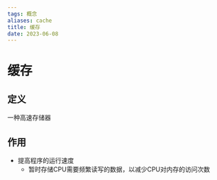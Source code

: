 ```yaml
---
tags: 概念
aliases: cache
title: 缓存
date: 2023-06-08
---
```

# 缓存

## 定义

一种高速存储器

## 作用

- 提高程序的运行速度
	- 暂时存储CPU需要频繁读写的数据，以减少CPU对内存的访问次数
